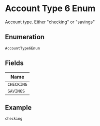 
# Account Type 6 Enum

Account type. Either "checking" or "savings"

## Enumeration

`AccountType6Enum`

## Fields

| Name |
|  --- |
| `CHECKING` |
| `SAVINGS` |

## Example

```
checking
```

